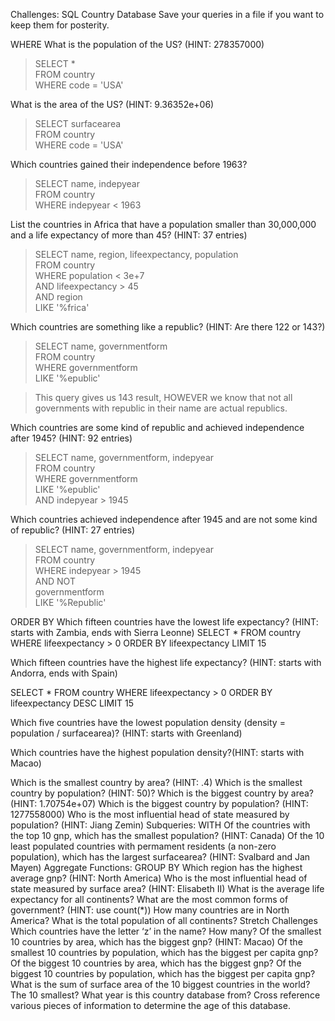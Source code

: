 Challenges: SQL Country Database
Save your queries in a file if you want to keep them for posterity.

WHERE
What is the population of the US? (HINT: 278357000)

>SELECT *  
>FROM country  
>WHERE code = 'USA'


What is the area of the US? (HINT: 9.36352e+06)
>SELECT surfacearea  
>FROM country  
>WHERE code = 'USA'  

Which countries gained their independence before 1963?
>SELECT name, indepyear  
>FROM country  
>WHERE indepyear < 1963  

List the countries in Africa that have a population smaller than 30,000,000 and a life expectancy of more than 45? (HINT: 37 entries)
>SELECT name, region, lifeexpectancy, population  
>FROM country  
>WHERE population < 3e+7  
>AND lifeexpectancy > 45  
>AND region  
>LIKE '%frica'   


Which countries are something like a republic? (HINT: Are there 122 or 143?)
>SELECT name, governmentform  
>FROM country  
>WHERE governmentform  
>LIKE '%epublic'  

>This query gives us 143 result, HOWEVER we know that not all governments with republic in their name are actual republics.

Which countries are some kind of republic and achieved independence after 1945? (HINT: 92 entries)
>SELECT name, governmentform, indepyear  
>FROM country  
>WHERE governmentform  
>LIKE '%epublic'  
>AND indepyear > 1945 

Which countries achieved independence after 1945 and are not some kind of republic? (HINT: 27 entries)
>SELECT name, governmentform, indepyear  
>FROM country  
>WHERE indepyear > 1945  
>AND NOT  
>governmentform  
>LIKE '%Republic'  

ORDER BY
Which fifteen countries have the lowest life expectancy? (HINT: starts with Zambia, ends with Sierra Leonne)
SELECT *
FROM country 
WHERE lifeexpectancy > 0
ORDER BY lifeexpectancy 
LIMIT 15

Which fifteen countries have the highest life expectancy? (HINT: starts with Andorra, ends with Spain)

SELECT *
FROM country 
WHERE lifeexpectancy > 0
ORDER BY lifeexpectancy DESC
LIMIT 15

Which five countries have the lowest population density (density = population / surfacearea)? (HINT: starts with Greenland)

Which countries have the highest population density?(HINT: starts with Macao)

Which is the smallest country by area? (HINT: .4)
Which is the smallest country by population? (HINT: 50)?
Which is the biggest country by area? (HINT: 1.70754e+07)
Which is the biggest country by population? (HINT: 1277558000)
Who is the most influential head of state measured by population? (HINT: Jiang Zemin)
Subqueries: WITH
Of the countries with the top 10 gnp, which has the smallest population? (HINT: Canada)
Of the 10 least populated countries with permament residents (a non-zero population), which has the largest surfacearea? (HINT: Svalbard and Jan Mayen)
Aggregate Functions: GROUP BY
Which region has the highest average gnp? (HINT: North America)
Who is the most influential head of state measured by surface area? (HINT: Elisabeth II)
What is the average life expectancy for all continents?
What are the most common forms of government? (HINT: use count(*))
How many countries are in North America?
What is the total population of all continents?
Stretch Challenges
Which countries have the letter ‘z’ in the name? How many?
Of the smallest 10 countries by area, which has the biggest gnp? (HINT: Macao)
Of the smallest 10 countries by population, which has the biggest per capita gnp?
Of the biggest 10 countries by area, which has the biggest gnp?
Of the biggest 10 countries by population, which has the biggest per capita gnp?
What is the sum of surface area of the 10 biggest countries in the world? The 10 smallest?
What year is this country database from? Cross reference various pieces of information to determine the age of this database.